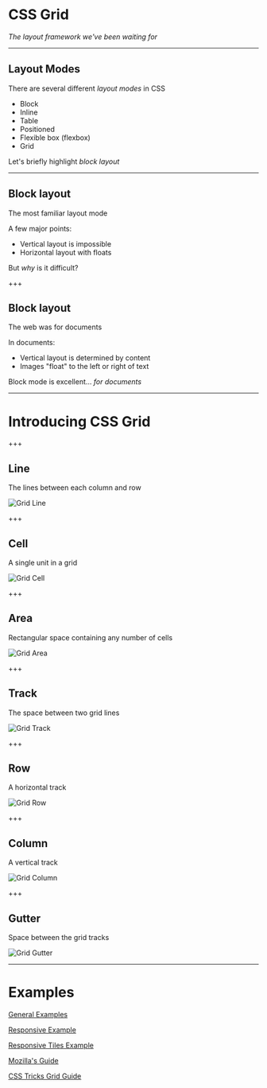 # CSS Grid

_The layout framework we've been waiting for_

---

## Layout Modes

There are several different _layout modes_ in CSS

* Block
* Inline
* Table
* Positioned
* Flexible box (flexbox)
* Grid

Let's briefly highlight _block layout_

---

## Block layout

The most familiar layout mode

A few major points:

* Vertical layout is impossible
* Horizontal layout with floats

But _why_ is it difficult?

+++

## Block layout

The web was for documents

In documents:

* Vertical layout is determined by content
* Images "float" to the left or right of text

Block mode is excellent... _for documents_

---

# Introducing CSS Grid

+++

## Line

The lines between each column and row

![Grid Line](https://raw.githubusercontent.com/gsandf/lunch-and-learn/seth-css-grid/css-grid/grid-lines.svg?sanitize=true)

+++

## Cell

A single unit in a grid

![Grid Cell](https://raw.githubusercontent.com/gsandf/lunch-and-learn/seth-css-grid/css-grid/grid-cell.svg?sanitize=true)

+++

## Area

Rectangular space containing any number of cells

![Grid Area](https://raw.githubusercontent.com/gsandf/lunch-and-learn/seth-css-grid/css-grid/grid-area.svg?sanitize=true)

+++

## Track

The space between two grid lines

![Grid Track](https://raw.githubusercontent.com/gsandf/lunch-and-learn/seth-css-grid/css-grid/grid-track.svg?sanitize=true)

+++

## Row

A horizontal track

![Grid Row](https://raw.githubusercontent.com/gsandf/lunch-and-learn/seth-css-grid/css-grid/grid-row.svg?sanitize=true)

+++

## Column

A vertical track

![Grid Column](https://raw.githubusercontent.com/gsandf/lunch-and-learn/seth-css-grid/css-grid/grid-column.svg?sanitize=true)

+++

## Gutter

Space between the grid tracks

![Grid Gutter](https://raw.githubusercontent.com/gsandf/lunch-and-learn/seth-css-grid/css-grid/grid-gutter.svg?sanitize=true)

---

# Examples

[General Examples](https://codepen.io/SethGunnells/pen/ZaXGpK?editors=1100)

[Responsive Example](https://codepen.io/SethGunnells/pen/zPPJVB?editors=1100)

[Responsive Tiles Example](https://codepen.io/SethGunnells/pen/rYJZWZ?editors=1100)

[Mozilla's Guide](https://mozilladevelopers.github.io/playground/css-grid)

[CSS Tricks Grid Guide](https://css-tricks.com/snippets/css/complete-guide-grid/)
